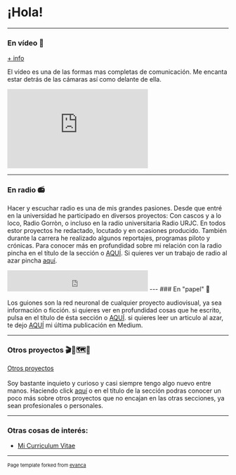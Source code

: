 # ¡Hola!
---
### En vídeo 🎥

[+ info](/video)

El vídeo es una de las formas mas completas de comunicación. Me encanta estar detrás de las cámaras así como delante de ella.
<iframe width="320" height="180" src="https://www.youtube.com/embed/eC5kUzOueAI" frameborder="0" allow="accelerometer; autoplay; clipboard-write; encrypted-media; gyroscope; picture-in-picture" allowfullscreen></iframe>

---
### En radio 📻

Hacer y escuchar radio es una de mis grandes pasiones. Desde que entré en la universidad he participado en diversos proyectos: Con cascos y a lo loco, Radio Gorròn, o incluso en la radio universitaria Radio URJC. En todos estor proyectos he redactado, locutado y en ocasiones producido. También durante la carrera he realizado algunos reportajes, programas piloto y crónicas. Para conocer más en profundidad sobre mi relación con la radio pincha en el título de la sección o <a href="https://www.youtube.com/channel/UCBmA7KGIfI_mYdq4mz-yrog/featured">AQUÍ</a>. Si quieres ver un trabajo de radio al azar pincha <a href="https://www.youtube.com/channel/UCBmA7KGIfI_mYdq4mz-yrog/featured">aquí</a>.
<iframe width="320" height="48" frameborder="0" allowfullscreen="" scrolling="no" src="https://www.ivoox.com/player_ek_56766268_2_1.html?data=lpukmJuWepmhhpywj5WVaZS1lZeah5yncZKhhpywj5WRaZi3jpWah5yncaTm0NPWxcaPcYy5zZDX18jNs4zVzZDd1NTHaaSnhqam1YqWh4zgwpDQw9HRpYzVz9nS1ZDIqYzgwpDh0deRaZi3jqbR1M6Jh5SZopbbjbGJh5SZo5jdx9-RaZi3jpk.&"></iframe>
---
### En "papel" 📰

Los guiones son la red neuronal de cualquier proyecto audiovisual, ya sea información o ficción. si quieres ver en profundidad cosas que he escrito, pulsa en el título de ésta sección o <a href="https://medium.com/@adrianlopezsoler">AQUÍ</a>. si quieres leer un articulo al azar, te dejo <a href="https://medium.com/@adrianlopezsoler">AQUÍ</a> mi última publicación en Medium. 

---
### Otros proyectos 🎬🎸🗺️🚀

[Otros proyectos](/video)
<br><br>
Soy bastante inquieto y curioso y casi siempre tengo algo nuevo entre manos. Haciendo click <a href="https://medium.com/@adrianlopezsoler">aquí</a> o en el título de la sección podras conocer un poco más sobre otros proyectos que no encajan en las otras secciones, ya sean profesionales o personales.

---
### Otras cosas de interés:

- [Mi Curriculum Vitae](/pdf/CV_ALS_20.pdf)

---
<p style="font-size:11px">Page template forked from <a href="https://github.com/evanca/quick-portfolio">evanca</a></p>
<!-- Remove above link if you don't want to attibute -->
<!--Como apasionado de la tecnología y de la comunicación que soy, decidí abrirme un canal de youtube en el que analizo diferentes temas relativos a la tecnología, tanto reviws de gadgets, reparaciones, hackeos, etc. El canal está a punto de alcanzar las 20.000 visualizaciones, puedes echarle un vistazo pinchando <a href="https://www.youtube.com/channel/UCBmA7KGIfI_mYdq4mz-yrog/featured">AQUÍ</a>-->
<!--Publicar en papel es muy dificil, y aun no he tenido la oportunidad, sin embargo suelo publicar algunas cosas en mi perfil de medium. Alli escribo sobre todo tipo de temas, te invito a que te pases a leer alguno por <a href="https://medium.com/@adrianlopezsoler">AQUÍ</a>-->
<!-- Como en todo lo que hago, los temas de los que hablos son tan variados cómo mis intereses, que son muchísimos. Si haces clik en el título de esta sección o <a href="https://www.youtube.com/channel/UCBmA7KGIfI_mYdq4mz-yrog/featured">AQUÍ</a> podrás ver algunos vídeos que he hecho o en los que he participado. Si quieres uno rápido te dejo <a href="https://www.youtube.com/channel/UCBmA7KGIfI_mYdq4mz-yrog/featured">mi canal de youtube</a> sobre tecnología que acumula casi 20.000 visualizaciones. -->
